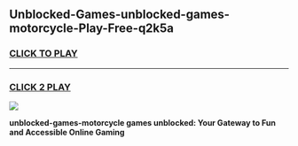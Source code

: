 
## Unblocked-Games-unblocked-games-motorcycle-Play-Free-q2k5a
<h3>
<a href="https://premium76.site?title=unblocked-games-motorcycle&ref=22A">CLICK TO PLAY</a></h3>
<hr>

<h3>
<a href="https://premium76.site?title=unblocked-games-motorcycle&ref=22A">CLICK 2 PLAY</a>
  
</h3>

<a href="https://premium76.site?title=unblocked-games-motorcycle&ref=22A"><img src="https://clearcache.store/games.png"></a>


**unblocked-games-motorcycle games unblocked: Your Gateway to Fun and Accessible Online Gaming**
